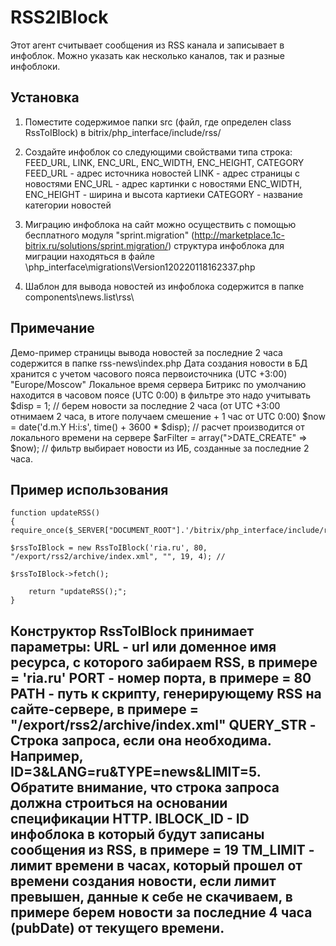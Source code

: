 RSS2IBlock
==========
Этот агент считывает сообщения из RSS канала и записывает в инфоблок. Можно указать как несколько каналов, так и разные инфоблоки.

Установка
---------

1. Поместите содержимое папки src (файл, где определен class RssToIBlock) в bitrix/php_interface/include/rss/

2. Создайте инфоблок со следующими свойствами типа строка: FEED_URL, LINK, ENC_URL, ENC_WIDTH, ENC_HEIGHT, CATEGORY
	FEED_URL -  адрес источника новостей
	LINK - адрес страницы с новостями
	ENC_URL - адрес картинки с новостями
	ENC_WIDTH, ENC_HEIGHT - ширина и высота картиеки
	CATEGORY - название категории новостей

3. Миграцию инфоблока на сайт можно осуществить с помощью бесплатного модуля "sprint.migration" (http://marketplace.1c-bitrix.ru/solutions/sprint.migration/)
структура инфоблока для миграции находяться в файле \php_interface\migrations\Version120220118162337.php

4. Шаблон для вывода новостей из инфоблока содержится в папке components\news.list\rss\

Примечание
-------------
Демо-пример страницы вывода новостей за последние 2 часа содержится в папке rss-news\index.php
Дата создания новости в БД хранится с учетом часового пояса первоисточника (UTC +3:00) "Europe/Moscow"
Локальное время сервера Битрикс по умолчанию находится в часовом поясе (UTC 0:00)
в фильтре это надо учитывать
$disp = 1; // берем новости за последние 2 часа (от UTC +3:00 отнимаем 2 часа, в итоге получаем смешение + 1 час от UTC 0:00)
$now  = date('d.m.Y H:i:s', time() + 3600 * $disp); // расчет производится от локального времени на сервере
$arFilter = array(">DATE_CREATE" => $now); // фильтр выбирает новости из ИБ, созданные за последние 2 часа. 

Пример использования
-------------

    function updateRSS()
    {               
	require_once($_SERVER["DOCUMENT_ROOT"].'/bitrix/php_interface/include/rss/RssToIBlock.php');

	$rssToIBlock = new RssToIBlock('ria.ru', 80, "/export/rss2/archive/index.xml", "", 19, 4); // 

	$rssToIBlock->fetch();
                
        return "updateRSS();";
    }

Конструктор RssToIBlock принимает параметры:
URL - url или доменное имя ресурса, с которого забираем RSS, в примере = 'ria.ru'
PORT - номер порта, в примере = 80
PATH - путь к скрипту, генерирующему RSS на сайте-сервере, в примере =  "/export/rss2/archive/index.xml"
QUERY_STR - Строка запроса, если она необходима. Например, ID=3&LANG=ru&TYPE=news&LIMIT=5. Обратите внимание, что строка запроса должна строиться на основании спецификации HTTP.
IBLOCK_ID - ID инфоблока в который будут записаны сообщения из RSS, в примере = 19
TM_LIMIT - лимит времени в часах, который прошел от времени создания новости, если лимит превышен, данные к себе не скачиваем, в примере берем новости за последние 4 часа (pubDate) от текущего времени.
-----------
